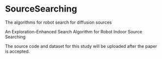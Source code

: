 # SourceSearching
The algorithms for robot search for diffusion sources

An Exploration-Enhanced Search Algorithm for Robot Indoor Source Searching

The source code and dataset for this study will be uploaded after the paper is accepted.

